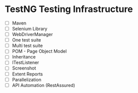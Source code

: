 # TestNG Testing Infrastructure

- [ ] Maven
- [ ] Selenium Library 
- [ ] WebDriverManager 
- [ ] One test suite
- [ ] Multi test suite
- [ ] POM - Page Object Model
- [ ] Inheritance 
- [ ] ITestListener
- [ ] Screenshot
- [ ] Extent Reports 
- [ ] Parallelization
- [ ] API Automation (RestAssured)
